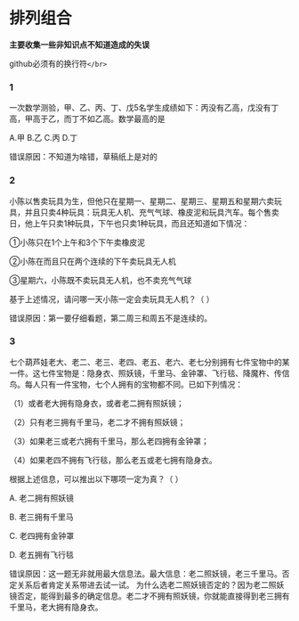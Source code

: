 # 排列组合

**主要收集一些非知识点不知道造成的失误**

github必须有的换行符`</br>`

### 1

一次数学测验，甲、乙、丙、丁、戊5名学生成绩如下：丙没有乙高，戊没有丁高，甲高于乙，而丁不如乙高。数学最高的是</br>

A.甲 B.乙 C.丙 D.丁</br>

错误原因：不知道为啥错，草稿纸上是对的

### 2

小陈以售卖玩具为生，但他只在星期一、星期二、星期三、星期五和星期六卖玩具，并且只卖4种玩具：玩具无人机、充气气球、橡皮泥和玩具汽车。每个售卖日，他上午只卖1种玩具，下午也只卖1种玩具，而且还知道如下情况：</br>

①小陈只在1个上午和3个下午卖橡皮泥</br>

②小陈在而且只在两个连续的下午卖玩具无人机</br>

③星期六，小陈既不卖玩具无人机，也不卖充气气球</br>

基于上述情况，请问哪一天小陈一定会卖玩具无人机？（ ）</br>

错误原因：第一要仔细看题，第二周三和周五不是连续的。

### 3 

七个葫芦娃老大、老二、老三、老四、老五、老六、老七分别拥有七件宝物中的某一件。这七件宝物是：隐身衣、照妖镜，千里马、金钟罩、飞行毯、降魔杵、传信鸟。每人只有一件宝物，七个人拥有的宝物都不同。已如下列情况：</br>

（1）或者老大拥有隐身衣，或者老二拥有照妖镜；</br>

（2）只有老三拥有千里马，老二才不拥有照妖镜；</br>

（3）如果老三或老六拥有千里马，那么老四拥有金钟罩；</br>

（4）如果老四不拥有飞行毯，那么老五或老七拥有隐身衣。</br>

根据上述信息，可以推出以下哪项一定为真？（ ）</br>

A. 老二拥有照妖镜</br>

B. 老三拥有千里马</br>

C. 老四拥有金钟罩</br>

D. 老五拥有飞行毯</br>

错误原因：这一题无非就用最大信息法。最大信息：老二照妖镜，老三千里马。否定关系后者肯定关系带进去试一试。
为什么选老二照妖镜否定的？因为老二照妖镜否定，能得到最多的确定信息。老二才不拥有照妖镜，你就能直接得到老三拥有千里马，老大拥有隐身衣。


